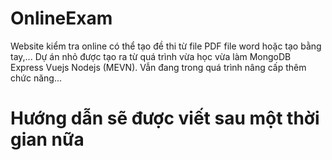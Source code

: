 # OnlineExam
Website kiểm tra online có thể tạo đề thi từ file PDF file word hoặc tạo bằng tay,... Dự án nhỏ được tạo ra từ quá trình vừa học vừa làm MongoDB Express Vuejs Nodejs (MEVN). Vẫn đang trong quá trình nâng cấp thêm chức năng... 

<h1>Hướng dẫn sẽ được viết sau một thời gian nữa</h1>

